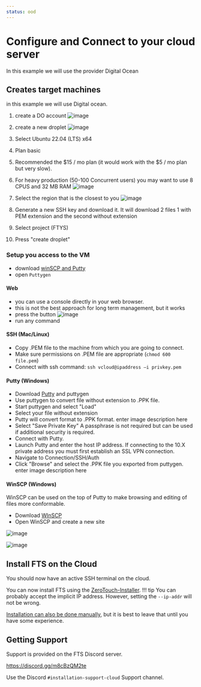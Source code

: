 ```yaml
---
status: ood
---
```


# Configure and Connect to your cloud server
In this example we will use the provider Digital Ocean

## Creates target machines
in this example we will use Digital ocean.

1. create a DO account
  ![image](https://user-images.githubusercontent.com/60719165/142765115-3e2a579e-a3fe-4049-beb9-c070f7966f9c.png)

2. create a new droplet
![image](https://user-images.githubusercontent.com/60719165/142765256-c03f7653-fc80-40ab-845f-304399154313.png)

3. Select Ubuntu 22.04 (LTS) x64
4. Plan basic
5. Recommended the $15 / mo plan (it would work with the $5 / mo plan but very slow). 
6. For heavy production (50-100 Concurrent users) you may want to use 8 CPUS and 32 MB RAM
![image](https://user-images.githubusercontent.com/60719165/144713041-ec46453a-09b6-4db1-81c4-7a4acc817f0d.png)

7. Select the region that is the closest to you
![image](https://user-images.githubusercontent.com/60719165/142765192-7504fcd9-790b-4c30-b7a8-c30f84488b3d.png)

8. Generate a new SSH key and download it. 
   It will download 2 files 1 with PEM extension and the second without extension
9. Select project (FTYS)
10. Press "create droplet"

### Setup you access to the VM 
- download [winSCP and Putty](../../Tools.md)
- open `Puttygen`

#### Web
- you can use a console directly in your web browser.
- this is not the best approach for long term management, but it works
- press the button
![image](https://user-images.githubusercontent.com/60719165/144713616-202b0477-4d65-463a-b74e-3afb89173499.png)
- run any command


#### SSH (Mac/Linux)
- Copy .PEM file to the machine from which you are going to connect.
- Make sure permissions on .PEM file are appropriate (```chmod 600 file.pem```)
- Connect with ssh command: 
  ```ssh vcloud@ipaddress –i privkey.pem ```

#### Putty (Windows)
- Download [Putty](https://www.chiark.greenend.org.uk/~sgtatham/putty/latest.html) and puttygen 
- Use puttygen to convert  file without extension to .PPK file.
- Start puttygen and select "Load"
- Select your file without extension 
- Putty will convert format to .PPK format. enter image description here
- Select "Save Private Key" A passphrase is not required but can be used if additional security is required.
- Connect with Putty.
- Launch Putty and enter the host IP address. If connecting to the 10.X private address you must first establish an SSL VPN connection.
- Navigate to Connection/SSH/Auth
- Click "Browse" and select the .PPK file you exported from puttygen. enter image description here

#### WinSCP (Windows)
WinSCP can be used on the top of Putty to make browsing and editing of files more conformable.

- Download [WInSCP](https://winscp.net/eng/download.php)
- Open WinSCP and create a new site

![image](https://user-images.githubusercontent.com/60719165/142771002-3a713b87-768c-48e8-a448-323e28e345a6.png)

![image](https://user-images.githubusercontent.com/60719165/142771008-d272d5df-3e78-4f0c-8be8-a43028414c77.png)


## Install FTS on the Cloud

You should now have an active SSH terminal on the cloud.

You can now install FTS using the [ZeroTouch-Installer](../../mechanism/Ansible/ZeroTouchInstall.md).
!!! tip
    You can probably accept the implicit IP address.
    However, setting the `--ip-addr` will not be wrong.

[Installation can also be done manually](../../mechanism/Manual/Installation.md),
but it is best to leave that until you have some experience.

## Getting Support

Support is provided on the FTS Discord server.

https://discord.gg/m8cBzQM2te

Use the Discord `#installation-support-cloud` Support channel.
